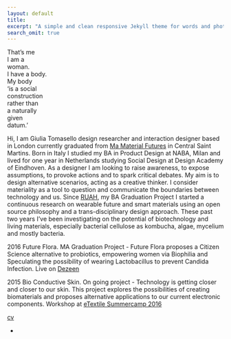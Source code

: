```yaml
---
layout: default
title: 
excerpt: "A simple and clean responsive Jekyll theme for words and photos."
search_omit: true
---
```

That’s me  
I am a  
woman.  
I have a body.  
My body  
‘is a social  
construction  
rather than  
a naturally  
given  
datum.’  

Hi, I am Giulia Tomasello design researcher and interaction designer based in London 
currently graduated from [Ma Material Futures](http://www.mamaterialfutures.tumblr.com/) in Central Saint Martins.
Born in Italy I studied my BA in Product Design at NABA, Milan
and lived for one year in Netherlands 
studying Social Design at Design Academy of Eindhoven.
As a designer I am looking to raise awareness, to expose assumptions, 
to provoke actions and to spark critical debates. 
My aim is to design alternative scenarios, acting as a creative thinker. 
I consider materiality as a tool to question and communicate the boundaries 
between technology and us. 
Since [RUAH](http://blog.arduino.cc/2013/04/27/an-interactive-corset-teaching-you-how-to-breath/), my BA Graduation Project I started a continuous research on wearable future and smart materials using an open source philosophy and a trans-disciplinary design approach.
These past two years I’ve been investigating on the potential of biotechnology and living materials, especially bacterial cellulose as kombucha, algae, mycelium and mostly bacteria.


2016 Future Flora. MA Graduation Project - Future Flora proposes a Citizen Science alternative to probiotics, empowering women via Biophilia and Speculating the possibility of wearing Lactobacillus to prevent Candida Infection.
Live on [Dezeen](http://www.dezeen.com/2016/07/05/giulia-tomasello-future-flora-home-grown-sanitary-pad-central-saint-martins/#disqus_thread)

2015 Bio Conductive Skin. On going project - Technology is getting closer and closer to our skin. This project explores the possibilities of creating biomaterials and proposes alternative applications to our current electronic components.
Workshop at [eTextile Summercamp 2016](http://etextile-summercamp.org/2016/bio-textiles/)


[cv](http://issuu.com/giuliatomasello4/docs/cv_giulia_tomasello)

-



